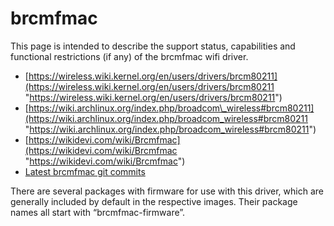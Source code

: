 # brcmfmac

This page is intended to describe the support status, capabilities and functional restrictions (if any) of the brcmfmac wifi driver.

- [https://wireless.wiki.kernel.org/en/users/drivers/brcm80211](https://wireless.wiki.kernel.org/en/users/drivers/brcm80211 "https://wireless.wiki.kernel.org/en/users/drivers/brcm80211")
- [https://wiki.archlinux.org/index.php/broadcom\_wireless#brcm80211](https://wiki.archlinux.org/index.php/broadcom_wireless#brcm80211 "https://wiki.archlinux.org/index.php/broadcom_wireless#brcm80211")
- [https://wikidevi.com/wiki/Brcmfmac](https://wikidevi.com/wiki/Brcmfmac "https://wikidevi.com/wiki/Brcmfmac")
- [Latest brcmfmac git commits](https://git.openwrt.org/?p=openwrt%2Fopenwrt.git&a=search&h=HEAD&st=commit&s=brcmfmac%3A "https://git.openwrt.org/?p=openwrt%2Fopenwrt.git&a=search&h=HEAD&st=commit&s=brcmfmac:")

There are several packages with firmware for use with this driver, which are generally included by default in the respective images. Their package names all start with “brcmfmac-firmware”.
